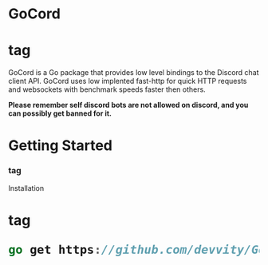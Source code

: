 # GoCord <h1> tag
GoCord is a Go package that provides low level bindings to the Discord chat client API. GoCord uses low implented fast-http for quick HTTP requests and websockets with benchmark speeds faster then others. 

**Please remember self discord bots are not allowed on discord, and you can possibly get banned for it.**

# Getting Started <h3> tag
  Installation <h1> tag
  
  ```go 
  go get https://github.com/devvity/GoCord
  ```
  
